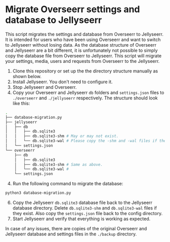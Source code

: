 # Migrate Overseerr settings and database to Jellyseerr

This script migrates the settings and database from Overseerr to Jellyseerr. It is intended for users who have been using Overseerr and want to switch to Jellyseerr without losing data. As the database structure of Overseerr and Jellyseerr are a bit different, it is unfortunately not possible to simply copy the database file from Overseerr to Jellyseerr. This script will migrate your settings, media, users and requests from Overseerr to the Jellyseerr.

1. Clone this repository or set up the the directory structure manually as shown below.
2. Install Jellyseerr. You don't need to configure it.
3. Stop Jellyseerr and Overseerr.
4. Copy your Overseerr and Jellyseerr `db` folders and `settings.json` files to `./overseerr` and `./jellyseerr` respectively. The structure should look like this:
```bash
.
├── database-migration.py
├── jellyseerr
│   ├── db
│   │   ├── db.sqlite3
│   │   ├── db.sqlite3-shm # May or may not exist.
│   │   └── db.sqlite3-wal # Please copy the -shm and -wal files if they exist.
│   └── settings.json
└── overseerr
    ├── db
    │   ├── db.sqlite3
    │   ├── db.sqlite3-shm # Same as above.
    │   └── db.sqlite3-wal #
    └── settings.json
```
4. Run the following command to migrate the database:
```bash
python3 database-migration.py
```
6. Copy the Jellyseerr `db.sqlite3` database file back to the Jellyseerr database directory. Delete `db.sqlite3-shm` and `db.sqlite3-wal` files if they exist. Also copy the `settings.json` file back to the config directory.
7. Start Jellyseerr and verify that everything is working as expected.

In case of any issues, there are copies of the original Overseerr and Jellyseerr database and settings files in the `./backup` directory.

